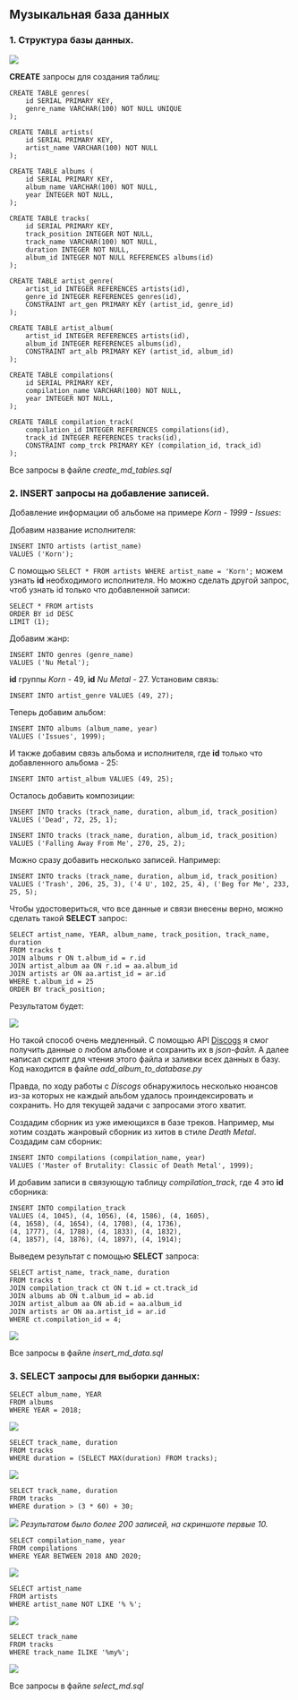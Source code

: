 ## Музыкальная база данных

### 1. Структура базы данных.

![](/pics/music_base_net.jpg)
  
__CREATE__ запросы для создания таблиц:

~~~
CREATE TABLE genres(
	id SERIAL PRIMARY KEY,
	genre_name VARCHAR(100) NOT NULL UNIQUE
);

CREATE TABLE artists(
	id SERIAL PRIMARY KEY,
	artist_name VARCHAR(100) NOT NULL
);

CREATE TABLE albums (
	id SERIAL PRIMARY KEY,
	album_name VARCHAR(100) NOT NULL,
	year INTEGER NOT NULL,
);

CREATE TABLE tracks(
	id SERIAL PRIMARY KEY,
	track_position INTEGER NOT NULL,
	track_name VARCHAR(100) NOT NULL,
	duration INTEGER NOT NULL,
	album_id INTEGER NOT NULL REFERENCES albums(id)
);

CREATE TABLE artist_genre(
	artist_id INTEGER REFERENCES artists(id),
	genre_id INTEGER REFERENCES genres(id),
	CONSTRAINT art_gen PRIMARY KEY (artist_id, genre_id)
);

CREATE TABLE artist_album(
	artist_id INTEGER REFERENCES artists(id),
	album_id INTEGER REFERENCES albums(id),
	CONSTRAINT art_alb PRIMARY KEY (artist_id, album_id)
);

CREATE TABLE compilations(
	id SERIAL PRIMARY KEY,
	compilation_name VARCHAR(100) NOT NULL,
	year INTEGER NOT NULL,
);

CREATE TABLE compilation_track(
	compilation_id INTEGER REFERENCES compilations(id),
	track_id INTEGER REFERENCES tracks(id),
	CONSTRAINT comp_trck PRIMARY KEY (compilation_id, track_id)
);
~~~

Все запросы в файле *create_md_tables.sql*
  
### 2. __INSERT__ запросы на добавление записей.
  
Добавление информации об альбоме на примере *Korn - 1999 - Issues*:
  
Добавим название исполнителя:

~~~
INSERT INTO artists (artist_name)
VALUES ('Korn');
~~~

С помощью `SELECT * FROM artists WHERE artist_name = 'Korn';` можем узнать __id__ необходимого исполнителя.
Но можно сделать другой запрос, чтоб узнать id только что добавленной записи:

~~~
SELECT * FROM artists
ORDER BY id DESC
LIMIT (1);
~~~

Добавим жанр:

~~~
INSERT INTO genres (genre_name)
VALUES ('Nu Metal');
~~~

__id__ группы *Korn* - 49, __id__ *Nu Metal* - 27. 
Установим связь:

~~~
INSERT INTO artist_genre VALUES (49, 27);
~~~

Теперь добавим альбом:

~~~
INSERT INTO albums (album_name, year)
VALUES ('Issues', 1999);
~~~

И также добавим связь альбома и исполнителя, где __id__ только что добавленного альбома - 25:

~~~
INSERT INTO artist_album VALUES (49, 25);
~~~

Осталось добавить композиции:

~~~
INSERT INTO tracks (track_name, duration, album_id, track_position)
VALUES ('Dead', 72, 25, 1);

INSERT INTO tracks (track_name, duration, album_id, track_position)
VALUES ('Falling Away From Me', 270, 25, 2);
~~~

Можно сразу добавить несколько записей. Например:

~~~
INSERT INTO tracks (track_name, duration, album_id, track_position)
VALUES ('Trash', 206, 25, 3), ('4 U', 102, 25, 4), ('Beg for Me', 233, 25, 5);
~~~

Чтобы удостовериться, что все данные и связи внесены верно, можно сделать такой __SELECT__ запрос:

~~~
SELECT artist_name, YEAR, album_name, track_position, track_name, duration
FROM tracks t
JOIN albums r ON t.album_id = r.id
JOIN artist_album aa ON r.id = aa.album_id 
JOIN artists ar ON aa.artist_id = ar.id
WHERE t.album_id = 25
ORDER BY track_position;
~~~

Результатом будет:

![](/pics/korn_issues_result.jpg)
  
Но такой способ очень медленный.
С помощью API [Discogs](https://www.discogs.com/) я смог получить данные о любом альбоме и сохранить их в *json-файл*.
А далее написал скрипт для чтения этого файла и заливки всех данных в базу.
Код находится в файле *add_album_to_database.py*
  
Правда, по ходу работы с *Discogs* обнаружилось несколько нюансов из-за которых не каждый альбом удалось проиндексировать и сохранить.
Но для текущей задачи с запросами этого хватит.
  
Создадим сборник из уже имеющихся в базе треков.
Например, мы хотим создать жанровый сборник из хитов в стиле *Death Metal*.
Создадим сам сборник:

~~~
INSERT INTO compilations (compilation_name, year)
VALUES ('Master of Brutality: Classic of Death Metal', 1999);
~~~

И добавим записи в связующую таблицу *compilation_track*, где 4 это __id__ сборника:

~~~
INSERT INTO compilation_track
VALUES (4, 1045), (4, 1056), (4, 1586), (4, 1605), 
(4, 1658), (4, 1654), (4, 1708), (4, 1736), 
(4, 1777), (4, 1788), (4, 1833), (4, 1832),
(4, 1857), (4, 1876), (4, 1897), (4, 1914);
~~~

Выведем результат с помощью __SELECT__ запроса:

~~~
SELECT artist_name, track_name, duration
FROM tracks t 
JOIN compilation_track ct ON t.id = ct.track_id
JOIN albums ab ON t.album_id = ab.id
JOIN artist_album aa ON ab.id = aa.album_id 
JOIN artists ar ON aa.artist_id = ar.id 
WHERE ct.compilation_id = 4;
~~~

![](/pics/select_comp_result.jpg)

Все запросы в файле *insert_md_data.sql*
  
### 3. __SELECT__ запросы для выборки данных:

~~~
SELECT album_name, YEAR 
FROM albums
WHERE YEAR = 2018;
~~~

![](/pics/select_result_1.jpg)

~~~
SELECT track_name, duration
FROM tracks
WHERE duration = (SELECT MAX(duration) FROM tracks);
~~~

![](/pics/select_result_2.jpg)

~~~
SELECT track_name, duration
FROM tracks
WHERE duration > (3 * 60) + 30;
~~~

![](/pics/select_result_3.jpg)
*Результатом было более 200 записей, на скриншоте первые 10.*

~~~
SELECT compilation_name, year
FROM compilations
WHERE YEAR BETWEEN 2018 AND 2020;
~~~

![](/pics/select_result_4.jpg)

~~~
SELECT artist_name
FROM artists
WHERE artist_name NOT LIKE '% %';
~~~

![](/pics/select_result_5.jpg)

~~~
SELECT track_name
FROM tracks
WHERE track_name ILIKE '%my%';
~~~

![](/pics/select_result_6.jpg)

Все запросы в файле *select_md.sql*
